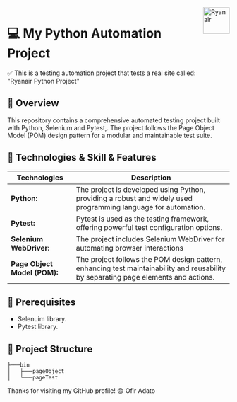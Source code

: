 <a>
    <img src="https://lobbymap.org/site//data/001/361/1361229.png" alt="Ryanair" title="Ryanair" align="right" height="60" />
</a>

# 💻 My Python Automation Project 
✅ This is a testing automation project that tests a real site called: 
<br>"Ryanair Python Project"

## 📖 Overview

This repository contains a comprehensive automated testing project built with Python, Selenium and Pytest,. 
The project follows the Page Object Model (POM) design pattern for a modular and maintainable test suite.


## 📑 Technologies & Skill & Features
| Technologies      | Description |
| ----------- | ----------- |
| **Python:**      | The project is developed using Python, providing a robust and widely used programming language for automation.       |
| **Pytest:**   | Pytest is used as the testing framework, offering powerful test configuration options.        |
| **Selenium WebDriver:**   | The project includes Selenium WebDriver for automating browser interactions        |
| **Page Object Model (POM):**   | The project follows the POM design pattern, enhancing test maintainability and reusability by separating page elements and actions.       


## 📖 Prerequisites

- Selenuim library.
- Pytest library.

## 📁 Project Structure
```
├───bin
│   ├───pageObject
│   └───pageTest

```

Thanks for visiting my GitHub profile! 😊
Ofir Adato
